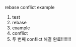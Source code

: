 rebase conflict example
1. test 
2. rebase 
3. example 
4. conflict 
5. 두 번째 conflict 해결 완료!!!!!!!!
